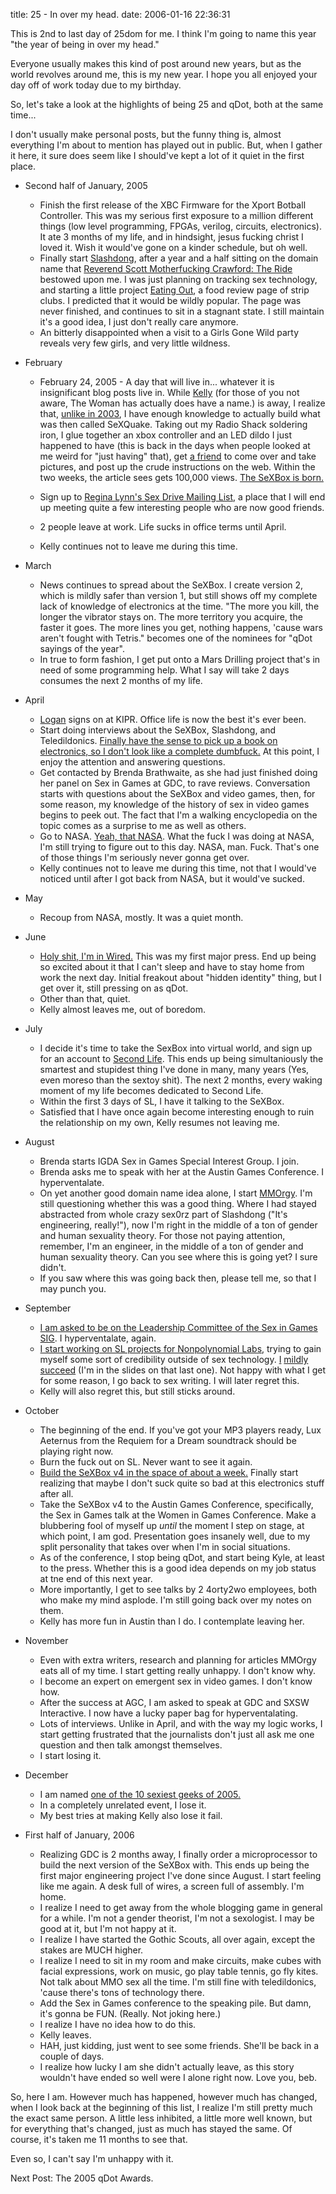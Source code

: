 title: 25 - In over my head.
date: 2006-01-16 22:36:31

This is 2nd to last day of 25dom for me. I think I'm going to name this year "the year of being in over my head."

Everyone usually makes this kind of post around new years, but as the world revolves around me, this is my new year. I hope you all enjoyed your day off of work today due to my birthday.

So, let's take a look at the highlights of being 25 and qDot, both at the same time...

I don't usually make personal posts, but the funny thing is, almost everything I'm about to mention has played out in public. But, when I gather it here, it sure does seem like I should've kept a lot of it quiet in the first place.

* Second half of January, 2005

  * Finish the first release of the XBC Firmware for the Xport Botball Controller. This was my serious first exposure to a million different things (low level programming, FPGAs, verilog, circuits, electronics). It ate 3 months of my life, and in hindsight, jesus fucking christ I loved it. Wish it would've gone on a kinder schedule, but oh well.
  * Finally start [Slashdong][1], after a year and a half sitting on the domain name that [Reverend Scott Motherfucking Crawford: The Ride][2] bestowed upon me. I was just planning on tracking sex technology, and starting a little project [Eating Out][3], a food review page of strip clubs. I predicted that it would be wildly popular. The page was never finished, and continues to sit in a stagnant state. I still maintain it's a good idea, I just don't really care anymore.
  * An bitterly disappointed when a visit to a Girls Gone Wild party reveals very few girls, and very little wildness.

* February

  * February 24, 2005 - A day that will live in... whatever it is insignificant blog posts live in. While [Kelly][4] (for those of you not aware, The Woman has actually does have a name.) is away, I realize that, [unlike in 2003][5], I have enough knowledge to actually build what was then called SeXQuake. Taking out my Radio Shack soldering iron, I glue together an xbox controller and an LED dildo I just happened to have (this is back in the days when people looked at me weird for "just having" that), get [a friend][6] to come over and take pictures, and post up the crude instructions on the web. Within the two weeks, the article sees gets 100,000 views. [The SeXBox is born.][7]
  * Sign up to [Regina Lynn's Sex Drive Mailing List][8], a place that I will end up meeting quite a few interesting people who are now good friends.

  * 2 people leave at work. Life sucks in office terms until April.
  * Kelly continues not to leave me during this time.

* March

  * News continues to spread about the SeXBox. I create version 2, which is mildly safer than version 1, but still shows off my complete lack of knowledge of electronics at the time. "The more you kill, the longer the vibrator stays on. The more territory you acquire, the faster it goes. The more lines you get, nothing happens, 'cause wars aren't fought with Tetris." becomes one of the nominees for "qDot sayings of the year".
  * In true to form fashion, I get put onto a Mars Drilling project that's in need of some programming help. What I say will take 2 days consumes the next 2 months of my life.

* April

  * [Logan][9] signs on at KIPR. Office life is now the best it's ever been.
  * Start doing interviews about the SeXBox, Slashdong, and Teledildonics. [Finally have the sense to pick up a book on electronics, so I don't look like a complete dumbfuck.][10] At this point, I enjoy the attention and answering questions.
  * Get contacted by Brenda Brathwaite, as she had just finished doing her panel on Sex in Games at GDC, to rave reviews. Conversation starts with questions about the SeXBox and video games, then, for some reason, my knowledge of the history of sex in video games begins to peek out. The fact that I'm a walking encyclopedia on the topic comes as a surprise to me as well as others.
  * Go to NASA. [Yeah, that NASA][11]. What the fuck I was doing at NASA, I'm still trying to figure out to this day. NASA, man. Fuck. That's one of those things I'm seriously never gonna get over.
  * Kelly continues not to leave me during this time, not that I would've noticed until after I got back from NASA, but it would've sucked.

* May

  * Recoup from NASA, mostly. It was a quiet month.

* June

  * [Holy shit, I'm in Wired.][12] This was my first major press. End up being so excited about it that I can't sleep and have to stay home from work the next day. Initial freakout about "hidden identity" thing, but I get over it, still pressing on as qDot.
  * Other than that, quiet.
  * Kelly almost leaves me, out of boredom.

* July

  * I decide it's time to take the SexBox into virtual world, and sign up for an account to [Second Life][13]. This ends up being simultaniously the smartest and stupidest thing I've done in many, many years (Yes, even moreso than the sextoy shit). The next 2 months, every waking moment of my life becomes dedicated to Second Life.
  * Within the first 3 days of SL, I have it talking to the SeXBox.
  * Satisfied that I have once again become interesting enough to ruin the relationship on my own, Kelly resumes not leaving me.

* August

  * Brenda starts IGDA Sex in Games Special Interest Group. I join.
  * Brenda asks me to speak with her at the Austin Games Conference. I hyperventalate.
  * On yet another good domain name idea alone, I start [MMOrgy][14]. I'm still questioning whether this was a good thing. Where I had stayed abstracted from whole crazy sex0rz part of Slashdong ("It's engineering, really!"), now I'm right in the middle of a ton of gender and human sexuality theory. For those not paying attention, remember, I'm an engineer, in the middle of a ton of gender and human sexuality theory. Can you see where this is going yet? I sure didn't.
  * If you saw where this was going back then, please tell me, so that I may punch you.

* September

  * [I am asked to be on the Leadership Committee of the Sex in Games SIG][15]. I hyperventalate, again.
  * [I start working on SL projects for Nonpolynomial Labs][16], trying to gain myself some sort of credibility outside of sex technology. [I][17] [mildly][18] [succeed][19] (I'm in the slides on that last one). Not happy with what I get for some reason, I go back to sex writing. I will later regret this.
  * Kelly will also regret this, but still sticks around.

* October

  * The beginning of the end. If you've got your MP3 players ready, Lux Aeternus from the Requiem for a Dream soundtrack should be playing right now.
  * Burn the fuck out on SL. Never want to see it again.
  * [Build the SeXBox v4 in the space of about a week.][20] Finally start realizing that maybe I don't suck quite so bad at this electronics stuff after all.
  * Take the SeXBox v4 to the Austin Games Conference, specifically, the Sex in Games talk at the Women in Games Conference. Make a blubbering fool of myself up *until* the moment I step on stage, at which point, I am god. Presentation goes insanely well, due to my split personality that takes over when I'm in social situations.
  * As of the conference, I stop being qDot, and start being Kyle, at least to the press. Whether this is a good idea depends on my job status at tne end of this next year.
  * More importantly, I get to see talks by 2 4orty2wo employees, both who make my mind asplode. I'm still going back over my notes on them.
  * Kelly has more fun in Austin than I do. I contemplate leaving her.

* November

  * Even with extra writers, research and planning for articles MMOrgy eats all of my time. I start getting really unhappy. I don't know why.
  * I become an expert on emergent sex in video games. I don't know how.
  * After the success at AGC, I am asked to speak at GDC and SXSW Interactive. I now have a lucky paper bag for hyperventalating.
  * Lots of interviews. Unlike in April, and with the way my logic works, I start getting frustrated that the journalists don't just all ask me one question and then talk amongst themselves.
  * I start losing it.

* December

  * I am named [one of the 10 sexiest geeks of 2005.][21]
  * In a completely unrelated event, I lose it.
  * My best tries at making Kelly also lose it fail. 

* First half of January, 2006

  * Realizing GDC is 2 months away, I finally order a microprocessor to build the next version of the SeXBox with. This ends up being the first major engineering project I've done since August. I start feeling like me again. A desk full of wires, a screen full of assembly. I'm home.
  * I realize I need to get away from the whole blogging game in general for a while. I'm not a gender theorist, I'm not a sexologist. I may be good at it, but I'm not happy at it.
  * I realize I have started the Gothic Scouts, all over again, except the stakes are MUCH higher.
  * I realize I need to sit in my room and make circuits, make cubes with facial expressions, work on music, go play table tennis, go fly kites. Not talk about MMO sex all the time. I'm still fine with teledildonics, 'cause there's tons of technology there.
  * Add the Sex in Games conference to the speaking pile. But damn, it's gonna be FUN. (Really. Not joking here.)
  * I realize I have no idea how to do this.
  * Kelly leaves.
  * HAH, just kidding, just went to see some friends. She'll be back in a couple of days.
  * I realize how lucky I am she didn't actually leave, as this story wouldn't have ended so well were I alone right now. Love you, beb.

So, here I am. However much has happened, however much has changed, when I look back at the beginning of this list, I realize I'm still pretty much the exact same person. A little less inhibited, a little more well known, but for everything that's changed, just as much has stayed the same. Of course, it's taken me 11 months to see that.

Even so, I can't say I'm unhappy with it. 

Next Post: The 2005 qDot Awards.

   [1]: http://www.slashdong.org
   [2]: http://www.mybigblackcock.com
   [3]: http://www.slashdong.org/eatingout/
   [4]: http://subgirl.livejournal.com
   [5]: http://www.livejournal.com/users/qdot/39563.html
   [6]: http://louderthangod.livejournal.com
   [7]: http://www.slashdong.org/content/projects/diy_sex_toys_and_teledildonics/sexbox_using_fo.php
   [8]: http://blog.wired.com/sex/
   [9]: http://lo5an.livejournal.com
   [10]: http://www.amazon.com/gp/product/0071360573/102-5163427-6251347?v=glance&n=283155
   [11]: http://www.deathbots.com/albums/TripToNASAAmes/VerticalFlightSim.highlight.jpg
   [12]: http://www.wired.com/news/culture/0,1284,67719,00.html
   [13]: http://www.secondlife.com
   [14]: http://www.mmorgy.com
   [15]: http://www.igda.org/sex/archives/2005/09/kyle_machulis_j.html
   [16]: /content/projects.php
   [17]: http://etecok.com/nedc/WildWest.html
   [18]: http://secondlife.blogs.com/nwn/2005/10/_on_a_bicycle_b.html
   [19]: http://events.ccc.de/congress/2005/fahrplan/events/931.en.html
   [20]: http://www.slashdong.org/content/projects/diy_sex_toys_and_teledildonics/sexboxv4.php
   [21]: http://www.tinynibbles.com/blogarchives/2005/12/top_ten_sexiest.html

